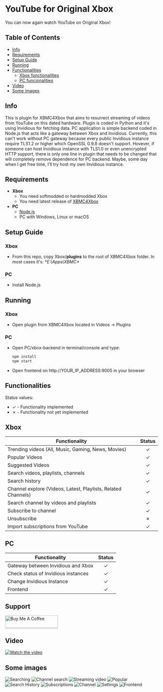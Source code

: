 # YouTube for Original Xbox
You can now again watch YouTube on Original Xbox!

## Table of Contents
- [Info](#info)
- [Requirements](#requirements)
- [Setup Guide](#setup-guide)
- [Running](#running)
- [Functionalities](#functionalities)
  * [Xbox functionalities](#xbox)
  * [PC funcionalities](#pc)
- [Video](#video)
- [Some images](#some-images)

## Info
This is plugin for XBMC4Xbox that aims to resurrect streaming of videos from YouTube on this dated hardware. Plugin is coded in Python and it's using Invidious for fetching data. PC application is simple backend coded in Node.js that acts like a gateway between Xbox and Invidious. Currently, this can't work without PC gateway because every public Invidious instance require TLS1.2 or higher which OpenSSL 0.9.8 doesn't support. Hovever, if someone can host Invidious instance with TLS1.0 or even unencrypted HTTP support, there is only one line in plugin that needs to be changed that will completely remove dependence for PC backend. Maybe, some day when I get free time, I'll try host my own Invidious instance.

## Requirements
- **Xbox**
    + You need softmodded or hardmodded Xbox
    + You need latest release of [XBMC4Xbox](https://www.dropbox.com/sh/8mcip8xsfe1zjap/AABSR3_toPPiFn-7OqwQY_JIa)
- **PC**
    + [Node.js](https://nodejs.org/en/download/)
    + PC with Windows, Linux or macOS

## Setup Guide
### Xbox
 - From this repo, copy Xbox/**plugins** to the root of XBMC4Xbox folder. In most cases it's: **E:\Apps\XBMC\**
### PC
 - Install Node.js

## Running
### Xbox
 - Open plugin from XBMC4Xbox located in Videos -> Plugins
### PC
 - Open PC/xbox-backend in terminal/console and type:
      ```bash
      npm install
      npm start
      ```
 - Open frontend on http://YOUR_IP_ADDRESS:9005 in your browser
## Functionalities
Status values:
- ✓ - Functionality implemented
- ✗ - Functionality not yet implemented

## Xbox
| Functionality                                     | Status |
|---------------------------------------------------|:------:|
| Trending videos (All, Music, Gaming, News, Movies)|   ✓    |
| Popular Videos                                    |   ✓    |
| Suggested Videos                                  |   ✓    |
| Search videos, playlists, channels                |   ✓    |
| Search history                                    |   ✓    |
| Channel explore (Videos, Latest, Playlists, Related Channels)|   ✓    |
| Search channel by videos and playlists            |   ✓    |
| Subscribe to channel                              |   ✓    |
| Unsubscribe                                       |   ✗    |
| Import subscriptions from YouTube                 |   ✓    |

## PC
| Functionality                                     | Status |
|---------------------------------------------------|:------:|
| Gateway between Invidious and Xbox                |   ✓    |
| Check status of Invidious instances               |   ✓    |
| Change Invidious Instance                         |   ✓    |
| Frontend                                          |   ✓    |

## Support
<a href="https://www.buymeacoffee.com/antonic901" target="_blank"><img src="https://www.buymeacoffee.com/assets/img/custom_images/orange_img.png" alt="Buy Me A Coffee" style="height: 41px !important;width: 174px !important;box-shadow: 0px 3px 2px 0px rgba(190, 190, 190, 0.5) !important;-webkit-box-shadow: 0px 3px 2px 0px rgba(190, 190, 190, 0.5) !important;" ></a>

## Video
[![Watch the video](https://i.postimg.cc/7Y2g3QyT/Screenshot-from-2022-06-23-13-35-13.png)](https://youtu.be/At9XPKZNprM)
## Some images
![Searching](https://github.com/antonic901/xbox-youtube/blob/master/images/screenshot003.bmp?raw=true)
![Channel search](https://github.com/antonic901/xbox-youtube/blob/master/images/screenshot009.bmp?raw=true)
![Streaming video](https://github.com/antonic901/xbox-youtube/blob/master/images/screenshot006.bmp?raw=true)
![Popular](https://github.com/antonic901/xbox-youtube/blob/master/images/screenshot002.bmp?raw=true)
![Search History](https://github.com/antonic901/xbox-youtube/blob/master/images/screenshot004.bmp?raw=true)
![Subscriptions](https://github.com/antonic901/xbox-youtube/blob/master/images/screenshot001.bmp?raw=true)
![Channel](https://github.com/antonic901/xbox-youtube/blob/master/images/screenshot005.bmp?raw=true)
![Settings](https://github.com/antonic901/xbox-youtube/blob/master/images/screenshot000.bmp?raw=true)
![Frontend](https://github.com/antonic901/xbox-youtube/blob/master/images/screenshot000.png?raw=true)
